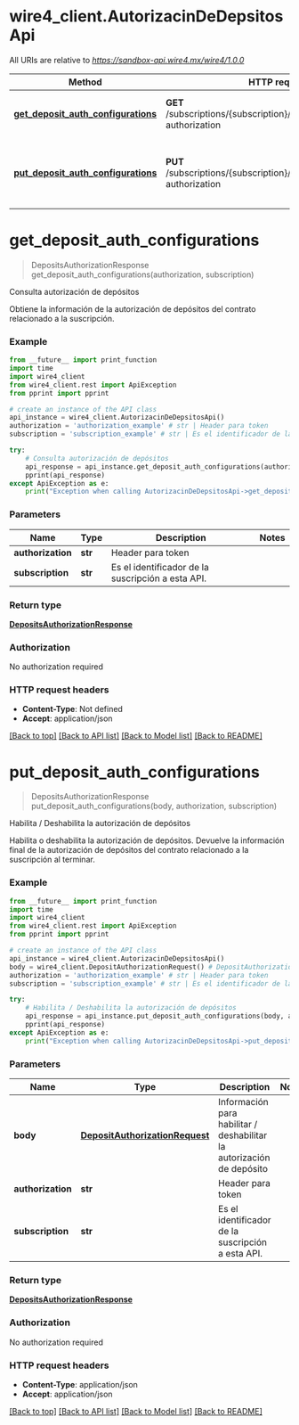 # wire4_client.AutorizacinDeDepsitosApi

All URIs are relative to *https://sandbox-api.wire4.mx/wire4/1.0.0*

Method | HTTP request | Description
------------- | ------------- | -------------
[**get_deposit_auth_configurations**](AutorizacinDeDepsitosApi.md#get_deposit_auth_configurations) | **GET** /subscriptions/{subscription}/configurations/deposit-authorization | Consulta autorización de depósitos
[**put_deposit_auth_configurations**](AutorizacinDeDepsitosApi.md#put_deposit_auth_configurations) | **PUT** /subscriptions/{subscription}/configurations/deposit-authorization | Habilita / Deshabilita la autorización de depósitos

# **get_deposit_auth_configurations**
> DepositsAuthorizationResponse get_deposit_auth_configurations(authorization, subscription)

Consulta autorización de depósitos

Obtiene la información de la autorización de depósitos del contrato relacionado a la suscripción.

### Example
```python
from __future__ import print_function
import time
import wire4_client
from wire4_client.rest import ApiException
from pprint import pprint

# create an instance of the API class
api_instance = wire4_client.AutorizacinDeDepsitosApi()
authorization = 'authorization_example' # str | Header para token
subscription = 'subscription_example' # str | Es el identificador de la suscripción a esta API.

try:
    # Consulta autorización de depósitos
    api_response = api_instance.get_deposit_auth_configurations(authorization, subscription)
    pprint(api_response)
except ApiException as e:
    print("Exception when calling AutorizacinDeDepsitosApi->get_deposit_auth_configurations: %s\n" % e)
```

### Parameters

Name | Type | Description  | Notes
------------- | ------------- | ------------- | -------------
 **authorization** | **str**| Header para token | 
 **subscription** | **str**| Es el identificador de la suscripción a esta API. | 

### Return type

[**DepositsAuthorizationResponse**](DepositsAuthorizationResponse.md)

### Authorization

No authorization required

### HTTP request headers

 - **Content-Type**: Not defined
 - **Accept**: application/json

[[Back to top]](#) [[Back to API list]](../README.md#documentation-for-api-endpoints) [[Back to Model list]](../README.md#documentation-for-models) [[Back to README]](../README.md)

# **put_deposit_auth_configurations**
> DepositsAuthorizationResponse put_deposit_auth_configurations(body, authorization, subscription)

Habilita / Deshabilita la autorización de depósitos

Habilita o deshabilita la autorización de depósitos. Devuelve la información final de la autorización de depósitos del contrato relacionado a la suscripción al terminar.

### Example
```python
from __future__ import print_function
import time
import wire4_client
from wire4_client.rest import ApiException
from pprint import pprint

# create an instance of the API class
api_instance = wire4_client.AutorizacinDeDepsitosApi()
body = wire4_client.DepositAuthorizationRequest() # DepositAuthorizationRequest | Información para habilitar / deshabilitar la autorización de depósito
authorization = 'authorization_example' # str | Header para token
subscription = 'subscription_example' # str | Es el identificador de la suscripción a esta API.

try:
    # Habilita / Deshabilita la autorización de depósitos
    api_response = api_instance.put_deposit_auth_configurations(body, authorization, subscription)
    pprint(api_response)
except ApiException as e:
    print("Exception when calling AutorizacinDeDepsitosApi->put_deposit_auth_configurations: %s\n" % e)
```

### Parameters

Name | Type | Description  | Notes
------------- | ------------- | ------------- | -------------
 **body** | [**DepositAuthorizationRequest**](DepositAuthorizationRequest.md)| Información para habilitar / deshabilitar la autorización de depósito | 
 **authorization** | **str**| Header para token | 
 **subscription** | **str**| Es el identificador de la suscripción a esta API. | 

### Return type

[**DepositsAuthorizationResponse**](DepositsAuthorizationResponse.md)

### Authorization

No authorization required

### HTTP request headers

 - **Content-Type**: application/json
 - **Accept**: application/json

[[Back to top]](#) [[Back to API list]](../README.md#documentation-for-api-endpoints) [[Back to Model list]](../README.md#documentation-for-models) [[Back to README]](../README.md)

